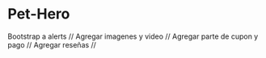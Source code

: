 # Pet-Hero
Bootstrap a alerts //
Agregar imagenes y video //
Agregar parte de cupon y pago //
Agregar reseñas //
